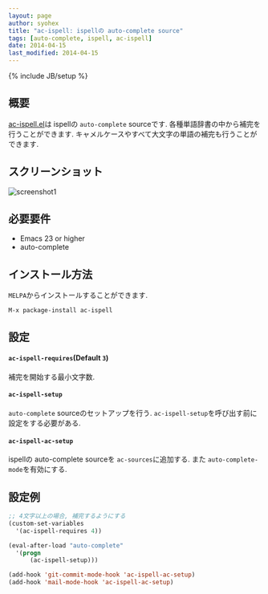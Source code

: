```yaml
---
layout: page
author: syohex
title: "ac-ispell: ispellの auto-complete source"
tags: [auto-complete, ispell, ac-ispell]
date: 2014-04-15
last_modified: 2014-04-15
---
```

{% include JB/setup %}

## 概要

[ac-ispell.el](https://github.com/syohex/emacs-ac-ispell)は ispellの `auto-complete` sourceです.
各種単語辞書の中から補完を行うことができます. キャメルケースやすべて大文字の単語の補完も行うことが
できます.


## スクリーンショット

![screenshot1](/images/ac-ispell.png)

## 必要要件

- Emacs 23 or higher
- auto-complete


## インストール方法

`MELPA`からインストールすることができます.

```
M-x package-install ac-ispell
```

## 設定

#### `ac-ispell-requires`(Default `3`)

補完を開始する最小文字数.


#### `ac-ispell-setup`

`auto-complete` sourceのセットアップを行う. `ac-ispell-setup`を呼び出す前に
設定をする必要がある.


#### `ac-ispell-ac-setup`

ispellの auto-complete sourceを `ac-sources`に追加する.
また `auto-complete-mode`を有効にする.


## 設定例

```lisp
;; 4文字以上の場合, 補完するようにする
(custom-set-variables
  '(ac-ispell-requires 4))

(eval-after-load "auto-complete"
  '(progn
      (ac-ispell-setup)))

(add-hook 'git-commit-mode-hook 'ac-ispell-ac-setup)
(add-hook 'mail-mode-hook 'ac-ispell-ac-setup)
```

